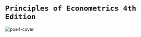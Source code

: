# `Principles of Econometrics 4th Edition`

![poe4-cover](https://media.wiley.com/product_data/coverImage300/39/04706267/0470626739.jpg)
